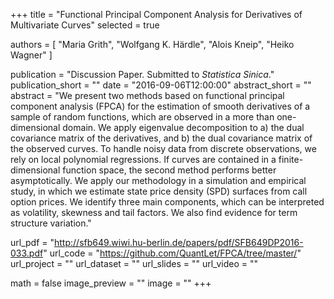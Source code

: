 +++
title = "Functional Principal Component Analysis for Derivatives of Multivariate Curves"
selected = true

authors = [
  "Maria Grith",
  "Wolfgang K. Härdle",
  "Alois Kneip",
  "Heiko Wagner"
]

publication = "Discussion Paper. Submitted to *Statistica Sinica*."
publication_short = ""
date = "2016-09-06T12:00:00"
abstract_short = ""
abstract = "We present two methods based on functional principal component analysis (FPCA) for the estimation of smooth derivatives of a sample of random functions, which are observed in a more than one-dimensional domain. We apply eigenvalue decomposition to a) the dual covariance matrix of the derivatives, and b) the dual covariance matrix of the observed curves. To handle noisy data from discrete observations, we rely on local polynomial regressions. If curves are contained in a finite-dimensional function space, the second method performs better asymptotically. We apply our methodology in a simulation and empirical study, in which we estimate state price density (SPD) surfaces from call option prices. We identify three main components, which can be interpreted as volatility, skewness and tail factors. We also find evidence for term structure variation."

url_pdf = "http://sfb649.wiwi.hu-berlin.de/papers/pdf/SFB649DP2016-033.pdf"
url_code = "https://github.com/QuantLet/FPCA/tree/master/"
url_project = ""
url_dataset = ""
url_slides = ""
url_video = ""

math = false
image_preview = ""
image = ""
+++
